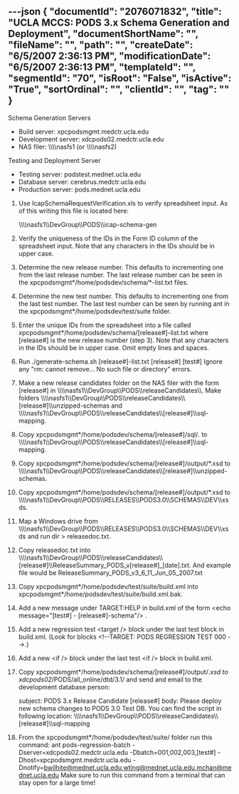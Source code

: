 ---json
{
  "documentId": "2076071832",
  "title": "UCLA MCCS: PODS 3.x Schema Generation and Deployment",
  "documentShortName": "",
  "fileName": "",
  "path": "",
  "createDate": "6/5/2007 2:36:13 PM",
  "modificationDate": "6/5/2007 2:36:13 PM",
  "templateId": "",
  "segmentId": "70",
  "isRoot": "False",
  "isActive": "True",
  "sortOrdinal": "",
  "clientId": "",
  "tag": ""
}
---

Schema Generation Servers

* Build server: xpcpodsmgmt.medctr.ucla.edu
* Development server: xdcpods02.medctr.ucla.edu
* NAS filer: &bsol;&bsol;&bsol;&bsol;nasfs1 (or &bsol;&bsol;&bsol;&bsol;nasfs2)


Testing and Deployment Server

* Testing server: podstest.mednet.ucla.edu
* Database server: cerebrus.medctr.ucla.edu
* Production server: pods.mednet.ucla.edu

1. Use IcapSchemaRequestVerification.xls to verify spreadsheet input.
As of this writing this file is located here:

    &bsol;&bsol;&bsol;&bsol;nasfs1&bsol;&bsol;DevGroup&bsol;&bsol;PODS&bsol;&bsol;icap-schema-gen

2. Verify the uniqueness of the IDs in the Form ID column of the spreadsheet input. Note that any characters in the IDs should be in upper case.

3. Determine the new release number. This defaults to incrementing one from the last release number. The last release number can be seen in the xpcpodsmgmt*/home/podsdev/schema/*-list.txt files.

4. Determine the new test number. This defaults to incrementing one from the last test number. The last test number can be seen by running ant in the xpcpodsmgmt*/home/podsdev/test/suite folder.

5. Enter the unique IDs from the spreadsheet into a file called xpcpodsmgmt*/home/podsdev/schema/[release#]-list.txt where [release#] is the new release number (step 3). Note that any characters in the IDs should be in upper case. Omit empty lines and spaces.

6. Run ./generate-schema.sh [release#]-list.txt [release#] [test#] Ignore any &quot;rm: cannot remove... No such file or directory&quot; errors.

7. Make a new release candidates folder on the NAS filer with the form [release#] in &bsol;&bsol;&bsol;&bsol;nasfs1&bsol;&bsol;DevGroup&bsol;&bsol;PODS&bsol;&bsol;releaseCandidates&bsol;&bsol;. Make folders &bsol;&bsol;&bsol;&bsol;nasfs1&bsol;&bsol;DevGroup&bsol;&bsol;PODS&bsol;&bsol;releaseCandidates&bsol;&bsol;[release#]&bsol;&bsol;unzipped-schemas and &bsol;&bsol;&bsol;&bsol;nasfs1&bsol;&bsol;DevGroup&bsol;&bsol;PODS&bsol;&bsol;releaseCandidates&bsol;&bsol;[release#]&bsol;&bsol;sql-mapping.

8. Copy xpcpodsmgmt*/home/podsdev/schema/[release#]/sql/*.* to &bsol;&bsol;&bsol;&bsol;nasfs1&bsol;&bsol;DevGroup&bsol;&bsol;PODS&bsol;&bsol;releaseCandidates&bsol;&bsol;[release#]&bsol;&bsol;sql-mapping.

9. Copy xpcpodsmgmt*/home/podsdev/schema/[release#]/output/*.xsd to &bsol;&bsol;&bsol;&bsol;nasfs1&bsol;&bsol;DevGroup&bsol;&bsol;PODS&bsol;&bsol;releaseCandidates&bsol;&bsol;[release#]&bsol;&bsol;unzipped-schemas.

10. Copy xpcpodsmgmt*/home/podsdev/schema/[release#]/output/*.xsd to &bsol;&bsol;&bsol;&bsol;nasfs1&bsol;&bsol;DevGroup&bsol;&bsol;PODS&bsol;&bsol;RELEASES&bsol;&bsol;PODS3.0&bsol;&bsol;SCHEMAS&bsol;&bsol;DEV&bsol;&bsol;xsds.

11. Map a Windows drive from &bsol;&bsol;&bsol;&bsol;nasfs1&bsol;&bsol;DevGroup&bsol;&bsol;PODS&bsol;&bsol;RELEASES&bsol;&bsol;PODS3.0&bsol;&bsol;SCHEMAS&bsol;&bsol;DEV&bsol;&bsol;xsds and run dir &gt; releasedoc.txt.

12. Copy releasedoc.txt into &bsol;&bsol;&bsol;&bsol;nasfs1&bsol;&bsol;DevGroup&bsol;&bsol;PODS&bsol;&bsol;releaseCandidates&bsol;&bsol;[release#]&bsol;&bsol;ReleaseSummary_PODS_v[release#]_[date].txt. And example file would be ReleaseSummary_PODS_v3_6_11_Jun_05_2007.txt

13. Copy xpcpodsmgmt*/home/podsdev/test/suite/build.xml into xpcpodsmgmt*/home/podsdev/test/suite/build.xml.bak.

14. Add a new message under TARGET:HELP in build.xml of the form &lt;echo message=&quot;[test#] - [release#]-schema&quot;/&gt; .

15. Add a new regression test &lt;target /&gt; block under the last test block in build.xml. (Look for blocks &lt;!--TARGET: PODS REGRESSION TEST 000 --&gt;.)

16. Add a new &lt;if /&gt; block under the last test &lt;if /&gt; block in build.xml.

17. Copy xpcpodsmgmt*/home/podsdev/schema/[release#]/output/*.xsd to xdcpods02*/PODS/all_online/dtd/3.1/ and send and email to the development database person:

    subject: PODS 3.x Release Candidate [release#]
    body:
        Please deploy new schema changes to PODS 3.0 Test DB.
        You can find the script in following location:
        &bsol;&bsol;&bsol;&bsol;nasfs1&bsol;&bsol;DevGroup&bsol;&bsol;PODS&bsol;&bsol;releaseCandidates&bsol;&bsol;[release#]&bsol;&bsol;sql-mapping

18. From the xpcpodsmgmt*/home/podsdev/test/suite/ folder run this command: ant pods-regression-batch -Dserver=xdcpods02.medctr.ucla.edu -Dbatch=001,002,003,[test#] -Dhost=xpcpodsmgmt.medctr.ucla.edu -Dnotify=bwilhite@mednet.ucla.edu,wting@mednet.ucla.edu,mchan@mednet.ucla.edu  Make sure to run this command from a terminal that can stay open for a large time!
